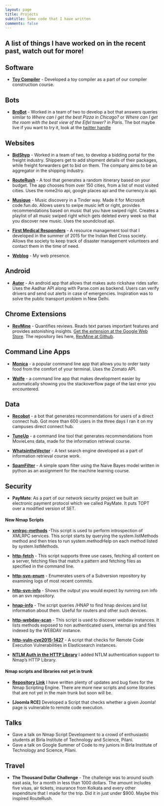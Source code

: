 ```yaml
---
layout: page
title: Projects
subtitle: Some code that I have written
comments: false
---
```


A list of things I have worked on in the recent past, watch out for more!
--- 

## Software

- **[Toy Compiler](https://github.com/psdh/CSF363)** - Developed a toy compiler as a part of our compiler construction course.


## Bots

- **[BroBot](https://github.com/Zephrys/Bro)** - Worked in a team of two to develop a bot that answers queries similar to *Where can I get the best Pizza in Chicago?* or *Where can I get the room with the best view of the Eifel tower? in Paris*. The bot maybe live if you want to try it, look at the [twitter handle](https://twitter.com/broknowsyouknow)

## Websites

- **[BidShyp](http://bidshyp.com)** - Worked in a team of two, to develop a bidding portal for the freight industry. Shippers get to add shipment details of their packages, while freight forwarders get to bid on them. The company aims to be an aggregator in the shipping industry.

-  **[RouteRush](http://routerush.me)** - A tool that generates a random itinerary based on your budget. The app chooses from over 150 cities, from a list of most visited cities. Uses the rome2rio api, google places api and the currency.io api.

- **[Musique](http://lamusique.ml)** - Music discovery in a Tinder way. Made it for Microsoft code.fun.do. Allows users to swipe music left or right, provides recommendations based on music that you have swiped right. Creates a playlist of all music swiped right which gets deleted every week so that you discover new music. Uses the soundcloud api.

-  **[First Medical Responders](http://fmr-ircs.in)** - A resource management tool that I developed in the summer of 2015 for the Indian Red Cross society. Allows the society to keep track of disaster management volunteers and contact them in the time of need.

- **[Weblog](http://gyani.net)** - My web presence.


## Android

- **[Auter](https://github.com/Zephrys/Auter)** - An android app that allows that makes auto rickshaw rides safer. Uses the Aadhar API along with Parse.com as backend. Users can verify drivers and send out alerts in case of emergencies. Inspiration was to solve the public transport problem in New Delhi.

## Chrome Extensions

- **[RevMine](http://revmine.tk)** - Quantifies reviews. Reads text parses important features and provides astonishing insights. [Get the extension at the Google Web Store](https://chrome.google.com/webstore/detail/revmine/inmjjendcicpkopjimcmakbiafkgjddb). The repository lies here, [RevMine at Github](https://github.com/Zephrys/RevMineApp).

## Command Line Apps

- **[Monica](https://github.com/Zephrys/Monica)** - a popular command line app that allows you to order tasty food from the comfort of your terminal. Uses the Zomato API.

- **[Wolfe](https://github.com/h4ck3rk3y/wolfe)** - a command line app that makes development easier by automatically showing you the stackoverflow page of the last error you encountered.

## Data

- **[Recobot](htps://github.com/h4ck3rk3y/recobot)** - a bot that generates recommendations for users of a direct connect hub. Got more than 600 users in the three days I ran it on my campuses direct connect hub.

- **[TuneUp](https://github.com/psdh/tuneup)** - a command line tool that generates recommendations from MovieLens data, made for the information retrieval course.

- **[WhatsintheVector](https://github.com/psdh/WhatsintheVector)** - A text search engine developed as a part of information retrieval course work.

- **[SpamFilter](htps:/github.com/h4ck3rk3y/SpamFilter)** - A simple spam filter using the Naive Bayes model written in python as an assignment for the machine learning course.

## Security

- **PayMate**: As a part of our network security project we built an electronic payment protocol which we called PayMate. It puts TOPT over a modified version of SET.

#### New Nmap Scripts

- **[xmlrpc-methods](https://nmap.org/nsedoc/scripts/xmlrpc-methods.html)** -This script is used to perform introspection of XMLRPC services. This script starts by querying the system.listMethods method and then tries to run system.methodHelp on each method listed by system.listMethods.

- **[http-fetch](https://nmap.org/nsedoc/scripts/http-fetch.html)** - This script supports three use cases, fetching all content on a server, fetching files that match a pattern and fetching files as specified in the command line.

- **[http-svn-enum](https://nmap.org/nsedoc/scripts/http-svn-enum.html)** - Enumerates users of a Subversion repository by examining logs of most recent commits.

- **[http-svn-info](https://nmap.org/nsedoc/scripts/http-svn-info.html)** - Shows the output you would expect by running svn info on an svn repository.

- **[hnap-info](https://nmap.org/nsedoc/scripts/http-svn-info.html)** - The script queries /HNAP to find hnap devices and list information about them. Useful for routers and other such devices.

- **[http-webdav-scan](https://nmap.org/nsedoc/scripts/http-webdav-scan.html)** - This script is used to discover webdav instances. It lists methods exposed to non authenticated users, internal ips and files indexed by the WEBDAV instance.

- **[http-vuln-cve2015-1427](https://nmap.org/nsedoc/scripts/http-vuln-cve2015-1427.html)** - A script that checks for Remote Code Execution Vulnerabilities in Elasticsearch instances.

- **[NTLM Auth in the HTTP Library](https://nmap.org/nsedoc/lib/http.html)** I added NTLM authentication support to Nmap’s HTTP Library.

#### Nmap scripts and libraries not yet in trunk

- **[Repository Link](https://svn.nmap.org/nmap-exp/gyani/)** I have written plenty of updates and bug fixes for the Nmap Scripting Engine. There are more new scripts and some libraries that are not yet in the main trunk but soon will be.

- **[Joomla RCE]** Developed a Script that checks whether a given Joomla! page is vulnerable to remote code execution.

## Talks

- Gave a talk on Nmap Script Development to a crowd of enthusiastic students at Birla Institute of Technology and Science, Pilani.
- Gave a talk on Google Summer of Code to my juniors in Birla Institute of Technology and Science, Pilani.

## Travel

- **The Thousand Dollar Challenge** - The challenge was to around south east asia, for a month in less than 1000 dollars. The amount includes five visas, air tickets, insurance from Kolkata and every other expenditure that I made for the trip. Did it in just under $900. Maybe this inspired RouteRush.

